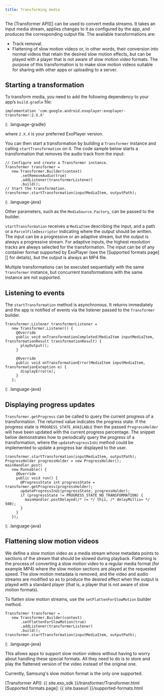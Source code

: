 ```yaml
---
title: Transforming media
---
```


The [Transformer API][] can be used to convert media streams. It takes an input
media stream, applies changes to it as configured by the app, and produces the
corresponding output file. The available transformations are:

* Track removal.
* Flattening of slow motion videos or, in other words, their conversion into
  normal videos that retain the desired slow motion effects, but can be played
  with a player that is not aware of slow motion video formats. The purpose of
  this transformation is to make slow motion videos suitable for sharing with
  other apps or uploading to a server.

## Starting a transformation ##

To transform media, you need to add the following dependency to your app’s
`build.gradle` file:

~~~
implementation 'com.google.android.exoplayer:exoplayer-transformer:2.X.X'
~~~
{: .language-gradle}

where `2.X.X` is your preferred ExoPlayer version.

You can then start a transformation by building a `Transformer` instance and
calling `startTransformation` on it. The code sample below starts a
transformation that removes the audio track from the input:

~~~
// Configure and create a Transformer instance.
Transformer transformer =
   new Transformer.Builder(context)
       .setRemoveAudio(true)
       .addListener(transformerListener)
       .build();
// Start the transformation.
transformer.startTransformation(inputMediaItem, outputPath);
~~~
{: .language-java}

Other parameters, such as the `MediaSource.Factory`, can be passed to the
builder.

`startTransformation` receives a `MediaItem` describing the input, and a path or
a `ParcelFileDescriptor` indicating where the output should be written. The
input can be a progressive or an adaptive stream, but the output is always a
progressive stream. For adaptive inputs, the highest resolution tracks are
always selected for the transformation. The input can be of any container format
supported by ExoPlayer (see the [Supported formats page][] for details), but the
output is always an MP4 file.

Multiple transformations can be executed sequentially with the same
`Transformer` instance, but concurrent transformations with the same instance
are not supported.

## Listening to events ##

The `startTransformation` method is asynchronous. It returns immediately and the
app is notified of events via the listener passed to the `Transformer` builder.

~~~
Transformer.Listener transformerListener =
   new Transformer.Listener() {
     @Override
     public void onTransformationCompleted(MediaItem inputMediaItem, TransformationResult transformationResult) {
       playOutput();
     }

     @Override
     public void onTransformationError(MediaItem inputMediaItem, TransformationException e) {
       displayError(e);
     }
   };
~~~
{: .language-java}

## Displaying progress updates ##

`Transformer.getProgress` can be called to query the current progress of a
transformation. The returned value indicates the progress state. If the progress
state is `PROGRESS_STATE_AVAILABLE` then the passed `ProgressHolder` will have
been updated with the current progress percentage. The snippet below
demonstrates how to periodically query the progress of a transformation, where
the `updateProgressInUi` method could be implemented to update a progress bar
displayed to the user.

~~~
transformer.startTransformation(inputMediaItem, outputPath);
ProgressHolder progressHolder = new ProgressHolder();
mainHandler.post(
   new Runnable() {
     @Override
     public void run() {
       @ProgressState int progressState = transformer.getProgress(progressHolder);
       updateProgressInUi(progressState, progressHolder);
       if (progressState != PROGRESS_STATE_NO_TRANSFORMATION) {
         mainHandler.postDelayed(/* r= */ this, /* delayMillis= */ 500);
       }
     }
   });
~~~
{: .language-java}

## Flattening slow motion videos ##

We define a slow motion video as a media stream whose metadata points to
sections of the stream that should be slowed during playback. Flattening is the
process of converting a slow motion video to a regular media format (for example
MP4) where the slow motion sections are played at the requested speed. The slow
motion metadata is removed, and the video and audio streams are modified so as
to produce the desired effect when the output is played with a standard player
(that is, a player that is not aware of slow motion formats).

To flatten slow motion streams, use the `setFlattenForSlowMotion` builder
method.

~~~
Transformer transformer =
   new Transformer.Builder(context)
       .setFlattenForSlowMotion(true)
       .addListener(transformerListener)
       .build();
transformer.startTransformation(inputMediaItem, outputPath);
~~~
{: .language-java}

This allows apps to support slow motion videos without having to worry about
handling these special formats. All they need to do is to store and play the
flattened version of the video instead of the original one.

Currently, Samsung's slow motion format is the only one supported.

[Transformer API]: {{ site.exo_sdk }}/transformer/Transformer.html
[Supported formats page]: {{ site.baseurl }}/supported-formats.html

